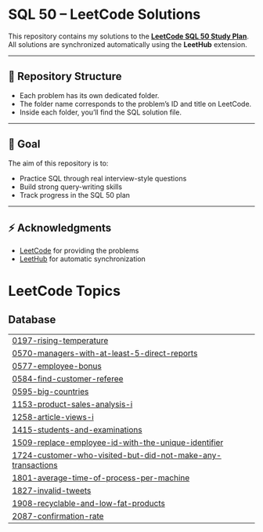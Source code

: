 # SQL 50 – LeetCode Solutions

This repository contains my solutions to the **[LeetCode SQL 50 Study Plan](https://leetcode.com/studyplan/top-sql-50/)**.  
All solutions are synchronized automatically using the **LeetHub** extension.

---

## 📂 Repository Structure
- Each problem has its own dedicated folder.  
- The folder name corresponds to the problem’s ID and title on LeetCode.  
- Inside each folder, you’ll find the SQL solution file.

---

## 🚀 Goal
The aim of this repository is to:
- Practice SQL through real interview-style questions  
- Build strong query-writing skills  
- Track progress in the SQL 50 plan  

---

## ⚡ Acknowledgments
- [LeetCode](https://leetcode.com/) for providing the problems  
- [LeetHub](https://github.com/QasimWani/LeetHub) for automatic synchronization  

<!---LeetCode Topics Start-->
# LeetCode Topics
## Database
|  |
| ------- |
| [0197-rising-temperature](https://github.com/Aiza166/SQL-50-LeetCode/tree/master/0197-rising-temperature) |
| [0570-managers-with-at-least-5-direct-reports](https://github.com/Aiza166/SQL-50-LeetCode/tree/master/0570-managers-with-at-least-5-direct-reports) |
| [0577-employee-bonus](https://github.com/Aiza166/SQL-50-LeetCode/tree/master/0577-employee-bonus) |
| [0584-find-customer-referee](https://github.com/Aiza166/SQL-50-LeetCode/tree/master/0584-find-customer-referee) |
| [0595-big-countries](https://github.com/Aiza166/SQL-50-LeetCode/tree/master/0595-big-countries) |
| [1153-product-sales-analysis-i](https://github.com/Aiza166/SQL-50-LeetCode/tree/master/1153-product-sales-analysis-i) |
| [1258-article-views-i](https://github.com/Aiza166/SQL-50-LeetCode/tree/master/1258-article-views-i) |
| [1415-students-and-examinations](https://github.com/Aiza166/SQL-50-LeetCode/tree/master/1415-students-and-examinations) |
| [1509-replace-employee-id-with-the-unique-identifier](https://github.com/Aiza166/SQL-50-LeetCode/tree/master/1509-replace-employee-id-with-the-unique-identifier) |
| [1724-customer-who-visited-but-did-not-make-any-transactions](https://github.com/Aiza166/SQL-50-LeetCode/tree/master/1724-customer-who-visited-but-did-not-make-any-transactions) |
| [1801-average-time-of-process-per-machine](https://github.com/Aiza166/SQL-50-LeetCode/tree/master/1801-average-time-of-process-per-machine) |
| [1827-invalid-tweets](https://github.com/Aiza166/SQL-50-LeetCode/tree/master/1827-invalid-tweets) |
| [1908-recyclable-and-low-fat-products](https://github.com/Aiza166/SQL-50-LeetCode/tree/master/1908-recyclable-and-low-fat-products) |
| [2087-confirmation-rate](https://github.com/Aiza166/SQL-50-LeetCode/tree/master/2087-confirmation-rate) |
<!---LeetCode Topics End-->
